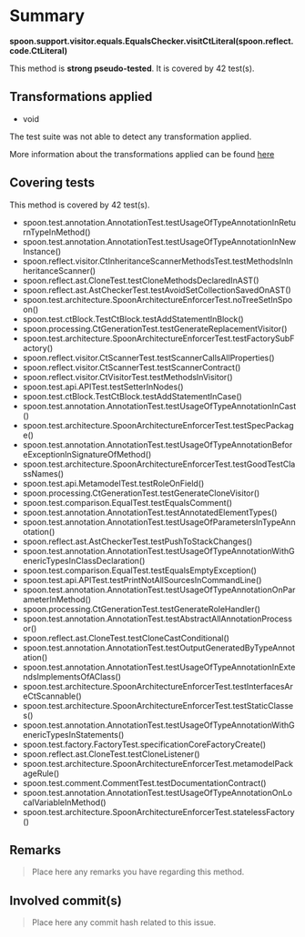 # Summary
**spoon.support.visitor.equals.EqualsChecker.visitCtLiteral(spoon.reflect.code.CtLiteral)**

This method is **strong pseudo-tested**.
It is covered by 42 test(s). 


## Transformations applied

- void


The test suite was not able to detect any transformation applied.

More information about the transformations applied can be found [here](https://github.com/STAMP-project/pitest-descartes)

## Covering tests
This method is covered by 42 test(s).
* spoon.test.annotation.AnnotationTest.testUsageOfTypeAnnotationInReturnTypeInMethod()
* spoon.test.annotation.AnnotationTest.testUsageOfTypeAnnotationInNewInstance()
* spoon.reflect.visitor.CtInheritanceScannerMethodsTest.testMethodsInInheritanceScanner()
* spoon.reflect.ast.CloneTest.testCloneMethodsDeclaredInAST()
* spoon.reflect.ast.AstCheckerTest.testAvoidSetCollectionSavedOnAST()
* spoon.test.architecture.SpoonArchitectureEnforcerTest.noTreeSetInSpoon()
* spoon.test.ctBlock.TestCtBlock.testAddStatementInBlock()
* spoon.processing.CtGenerationTest.testGenerateReplacementVisitor()
* spoon.test.architecture.SpoonArchitectureEnforcerTest.testFactorySubFactory()
* spoon.reflect.visitor.CtScannerTest.testScannerCallsAllProperties()
* spoon.reflect.visitor.CtScannerTest.testScannerContract()
* spoon.reflect.visitor.CtVisitorTest.testMethodsInVisitor()
* spoon.test.api.APITest.testSetterInNodes()
* spoon.test.ctBlock.TestCtBlock.testAddStatementInCase()
* spoon.test.annotation.AnnotationTest.testUsageOfTypeAnnotationInCast()
* spoon.test.architecture.SpoonArchitectureEnforcerTest.testSpecPackage()
* spoon.test.annotation.AnnotationTest.testUsageOfTypeAnnotationBeforeExceptionInSignatureOfMethod()
* spoon.test.architecture.SpoonArchitectureEnforcerTest.testGoodTestClassNames()
* spoon.test.api.MetamodelTest.testRoleOnField()
* spoon.processing.CtGenerationTest.testGenerateCloneVisitor()
* spoon.test.comparison.EqualTest.testEqualsComment()
* spoon.test.annotation.AnnotationTest.testAnnotatedElementTypes()
* spoon.test.annotation.AnnotationTest.testUsageOfParametersInTypeAnnotation()
* spoon.reflect.ast.AstCheckerTest.testPushToStackChanges()
* spoon.test.annotation.AnnotationTest.testUsageOfTypeAnnotationWithGenericTypesInClassDeclaration()
* spoon.test.comparison.EqualTest.testEqualsEmptyException()
* spoon.test.api.APITest.testPrintNotAllSourcesInCommandLine()
* spoon.test.annotation.AnnotationTest.testUsageOfTypeAnnotationOnParameterInMethod()
* spoon.processing.CtGenerationTest.testGenerateRoleHandler()
* spoon.test.annotation.AnnotationTest.testAbstractAllAnnotationProcessor()
* spoon.reflect.ast.CloneTest.testCloneCastConditional()
* spoon.test.annotation.AnnotationTest.testOutputGeneratedByTypeAnnotation()
* spoon.test.annotation.AnnotationTest.testUsageOfTypeAnnotationInExtendsImplementsOfAClass()
* spoon.test.architecture.SpoonArchitectureEnforcerTest.testInterfacesAreCtScannable()
* spoon.test.architecture.SpoonArchitectureEnforcerTest.testStaticClasses()
* spoon.test.annotation.AnnotationTest.testUsageOfTypeAnnotationWithGenericTypesInStatements()
* spoon.test.factory.FactoryTest.specificationCoreFactoryCreate()
* spoon.reflect.ast.CloneTest.testCloneListener()
* spoon.test.architecture.SpoonArchitectureEnforcerTest.metamodelPackageRule()
* spoon.test.comment.CommentTest.testDocumentationContract()
* spoon.test.annotation.AnnotationTest.testUsageOfTypeAnnotationOnLocalVariableInMethod()
* spoon.test.architecture.SpoonArchitectureEnforcerTest.statelessFactory()


## Remarks
> Place here any remarks you have regarding this method.

## Involved commit(s)

> Place here any commit hash related to this issue.
